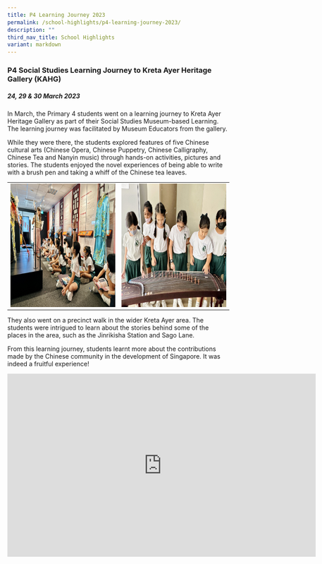 ```yaml
---
title: P4 Learning Journey 2023
permalink: /school-highlights/p4-learning-journey-2023/
description: ""
third_nav_title: School Highlights
variant: markdown
---
```

### P4 Social Studies Learning Journey to Kreta Ayer Heritage Gallery (KAHG)

##### 24, 29 &amp; 30 March 2023


In March, the Primary 4 students went on a learning journey to Kreta Ayer Heritage Gallery as part of their Social Studies Museum-based Learning. The learning journey was facilitated by Museum Educators from the gallery. 

While they were there, the students explored features of five Chinese cultural arts (Chinese Opera, Chinese Puppetry, Chinese Calligraphy, Chinese Tea and Nanyin music) through hands-on activities, pictures and stories. The students enjoyed the novel experiences of being able to write with a brush pen and taking a whiff of the Chinese tea leaves.

<table>
<tbody><tr>
		<td><img alt="p1p2tea01" src="/images/P4 LJ Kreta Ayer 2023/p4ljka01.jpeg" style="width:450px;height:280px;"> </td>
		<td><img alt="p1p2tea02" src="/images/P4 LJ Kreta Ayer 2023/p4ljka02.jpeg" style="width:450px;height:280px;"> </td>
</tr></tbody></table>	

They also went on a precinct walk in the wider Kreta Ayer area. The students were intrigued to learn about the stories behind some of the places in the area, such as the Jinrikisha Station and Sago Lane. 

From this learning journey, students learnt more about the contributions made by the Chinese community in the development of Singapore. It was indeed a fruitful experience!

<center><iframe allowfullscreen="" allow="accelerometer; autoplay; clipboard-write; encrypted-media; gyroscope; picture-in-picture; web-share" frameborder="0" title="YouTube video player" src="https://www.youtube.com/embed/69pzQ3ORrno" height="415" width="700"></iframe></center>